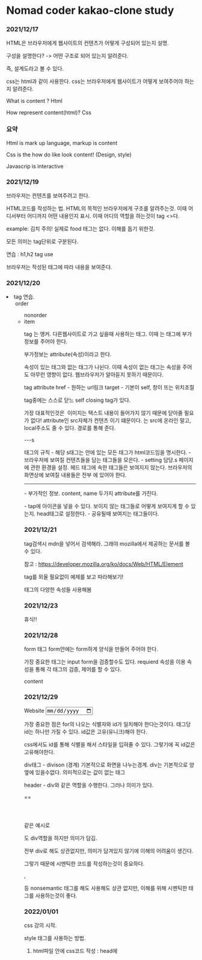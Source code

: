 # Nomad coder kakao-clone study

### 2021/12/17

HTML은 브라우저에게 웹사이트의 컨텐츠가 어떻게 구성되어 있는지 설명.

구성을 설명한다? -> 어떤 구조로 되어 있는지 알려준다.

즉, 설계도라고 볼 수 있다.

css는 html과 같이 사용한다. css는 브라우저에게 웹사이트가 어떻게 보여주어야 하는지 알려준다.

What is content ? Html

How represent content(html)? Css

### 요약

Html is mark up language, markup is content

Css is the how do like look content! (Design, style)

Javascrip is interactive

### 2021/12/19

브라우저는 컨텐츠를 보여주려고 한다.

HTML코드를 작성하는 법. HTML의 목적인 브라우저에게 구조를 알려주는것. 이때 어디서부터 어디까지 어떤 내용인지 표시. 이때 어디의 역할을 하는것이 tag <>다.

example: <food>김치</food> 주의! 실제로 food 태그는 없다. 이해를 돕기 위한것.

모든 의미는 tag단위로 구분된다.

연습 : h1,h2 tag use

브라우저는 작성된 태그에 따라 내용을 보여준다.

### 2021/12/20

<li> tag 연습.

<ol> order <ul> nonorder <li> item

<a> tag 는 앵커. 다른웹사이트로 가고 싶을때 사용하는 태그. 이때 <a>는 태그에 부가정보를 주어야 한다.

부가정보는 attribute(속성)이라고 한다.

속성이 있는 태그와 없는 태그가 나뉜다. 이때 속성이 없는 태그는 속성을 주어도 아무런 영향이 없다. 웹브라우저가 알아듣지 못하기 때문이다.

<a> tag attribute
href - 원하는 url링크
target - 기본이 self, 창이 뜨는 위치조절

tag중에는 스스로 닫느 self closing tag가 있다.

가장 대표적인것은 <img> 이미지는 택스트 내용이 들어가지 않기 때문에 닫아줄 필요가 없다!
attribute인 src자체가 컨텐츠 이기 떄문이다.
<img>는 src에 온라인 말고, local주소도 줄 수 있다. 경로를 통해 준다.

---s

<html>태그의 규칙 - 해당 s태그는 안에 있는 모든 태그가 html코드임을 명시한다.
<body> - 브라우저에 보여질 컨텐츠들을 담는 태그들을 모은다.
<head> - setting 담당.s 페이지에 관한 환경을 설정. 헤드 태그에 속한 태그들은 보여지지 않는다. 브라우저의 화면상에 보여질 내용들은 전부 <body>에 있어야 한다.

---

<meta> - 부가적인 정보. content, name 두가지 attribute를 가진다.
<link> - tap에 아이콘을 넣을 수 있다.
보이지 않는 태그들로 어떻게 보여지게 할 수 있는지. head태그로 설정한다.
<meta property og:image, og:title ,, 등등> - 공유될때 보여지는 태그들이다.

### 2021/12/21

tag검색시 mdn을 넣어서 검색해라. 그래야 mozilla에서 제공하는 문서를 볼 수 있다.

참고 : https://developer.mozilla.org/ko/docs/Web/HTML/Element

tag를 외울 필요없이 예제를 보고 따라해보기!

<p>태그의 다양한 속성들 사용해봄
<audio>사용해보기.

### 2021/12/23

휴식!!

### 2021/12/28

form 태그 form안에는 form하게 양식을 만들어 주어야 한다.

가장 중요한 태그는 input
form을 검증할수도 있다. requierd 속성을 이용
속성을 통해 각 태그의 검증, 제어를 할 수 있다.

<tagname attributename="value">content</tagname>

### 2021/12/29

<label for="website">Website</label>
<input id="website" required placeholder="Name" type="date"/>

가장 중요한 점은 for의 나오는 식별자와 id가 일치해야 한다는것이다. 태그당 id는 하나만 가질 수 있다. id값은 고유(유니크)해야 한다.

css에서도 id를 통해 식별을 해서 스타일을 입혀줄 수 있다. 그렇기에 꼭 id값은 고유해야한다.

div태그 - divison (경계) 기본적으로 화면을 나누는경계. div는 기본적으로 양옆에 있을수없다. 의미적으로는 값이 없는 태그

header - div와 같은 역할을 수행한다. 그러나 의미가 있다.

<div id ="header"></div> == <header></header>

같은 예시로 <main>도 div역할을 하지만 의미가 담김.

전부 div로 해도 상관없지만, 의미가 담겨있지 않기에 이해의 어려움이 생긴다.

그렇기 때문에 시멘틱한 코드를 작성하는것이 중요하다.

<span> , <div> 등 nonsemantic 태그를 해도 사용해도 상관 없지만, 이해를 위해 시멘틱한 태그를 사용하는것이 좋다.

### 2022/01/01

css 강의 시작.

style 태그를 사용하는 방법.

1. html파일 안에 css코드 작성 : head에 <style>태그를 추가해서 css 코드를 추가 할 수 있다.
2. css파일을 독립적으로 만들기. : css파일을 만들고 link로 연결한다.

css file작성법

html 태그를 point 가르킨다. 이를 selector라고 한다. 이후 속성들을 지정해준다.

사용법 :

selector <- 가르키는 대상 {
속성: 값;
속성: 값;
속성: 값;
}

즉 html의 어떤 태그를 가르키고 원하는 스타일을 속성으로 지정한다.

